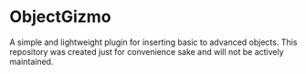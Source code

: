 # ObjectGizmo
A simple and lightweight plugin for inserting basic to advanced objects. This repository was created just for convenience sake and will not be actively maintained.

